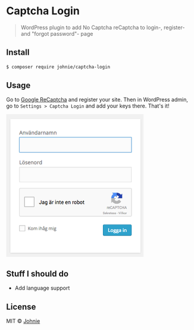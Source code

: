 # Captcha Login

> WordPress plugin to add No Captcha reCaptcha to login-, register- and "forgot password"- page

## Install

```sh
$ composer require johnie/captcha-login
```

## Usage

Go to [Google ReCaptcha](https://www.google.com/recaptcha/admin) and register your site. Then in WordPress admin, go to `Settings > Captcha Login` and add your keys there. That's it!

![](screenshot.png)

## Stuff I should do

* Add language support

## License

MIT © [Johnie](http://johnie.se)
